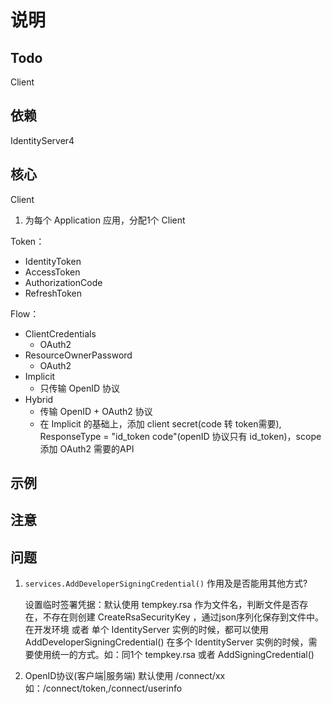 # 说明

## Todo

Client

## 依赖

IdentityServer4

## 核心

Client

1. 为每个 Application 应用，分配1个 Client

Token：

- IdentityToken
- AccessToken
- AuthorizationCode
- RefreshToken

Flow：

- ClientCredentials
  - OAuth2
- ResourceOwnerPassword
  - OAuth2
- Implicit
  - 只传输 OpenID 协议
- Hybrid
  - 传输 OpenID + OAuth2 协议
  - 在 Implicit 的基础上，添加 client secret(code 转 token需要), ResponseType = "id_token code"(openID 协议只有 id_token)，scope 添加 OAuth2 需要的API

## 示例

## 注意

## 问题

1. `services.AddDeveloperSigningCredential()` 作用及是否能用其他方式?

    设置临时签署凭据：默认使用 tempkey.rsa 作为文件名，判断文件是否存在，不存在则创建 CreateRsaSecurityKey ，通过json序列化保存到文件中。
    在开发环境 或者 单个 IdentityServer 实例的时候，都可以使用 AddDeveloperSigningCredential()
    在多个 IdentityServer 实例的时候，需要使用统一的方式。如：同1个 tempkey.rsa 或者 AddSigningCredential()

1. OpenID协议(客户端|服务端) 默认使用 /connect/xx 如：/connect/token,/connect/userinfo